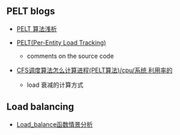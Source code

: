 ## PELT blogs

- [PELT 算法浅析](https://blog.csdn.net/feelabclihu/article/details/108414156?spm=1001.2101.3001.6650.5&utm_medium=distribute.pc_relevant.none-task-blog-2%7Edefault%7EBlogCommendFromBaidu%7ERate-5.pc_relevant_aa&depth_1-utm_source=distribute.pc_relevant.none-task-blog-2%7Edefault%7EBlogCommendFromBaidu%7ERate-5.pc_relevant_aa&utm_relevant_index=10)

- [PELT(Per-Entity Load Tracking)](https://blog.csdn.net/weixin_30911451/article/details/102086050?spm=1001.2101.3001.6650.3&utm_medium=distribute.pc_relevant.none-task-blog-2%7Edefault%7ECTRLIST%7ERate-3-102086050-blog-108414156.pc_relevant_paycolumn_v3&depth_1-utm_source=distribute.pc_relevant.none-task-blog-2%7Edefault%7ECTRLIST%7ERate-3-102086050-blog-108414156.pc_relevant_paycolumn_v3&utm_relevant_index=6)
  - comments on the source code
- [CFS调度算法怎么计算进程(PELT算法)/cpu/系统 利用率的](https://blog.csdn.net/wukongmingjing/article/details/82531950?utm_medium=distribute.pc_relevant.none-task-blog-2~default~baidujs_baidulandingword~default-4-82531950-blog-108414156.pc_relevant_paycolumn_v3&spm=1001.2101.3001.4242.3&utm_relevant_index=7)
  - load 衰减的计算方式



## Load balancing

- [Load_balance函数情景分析](https://blog.csdn.net/feelabclihu/article/details/121173563?spm=1001.2014.3001.5502)  
